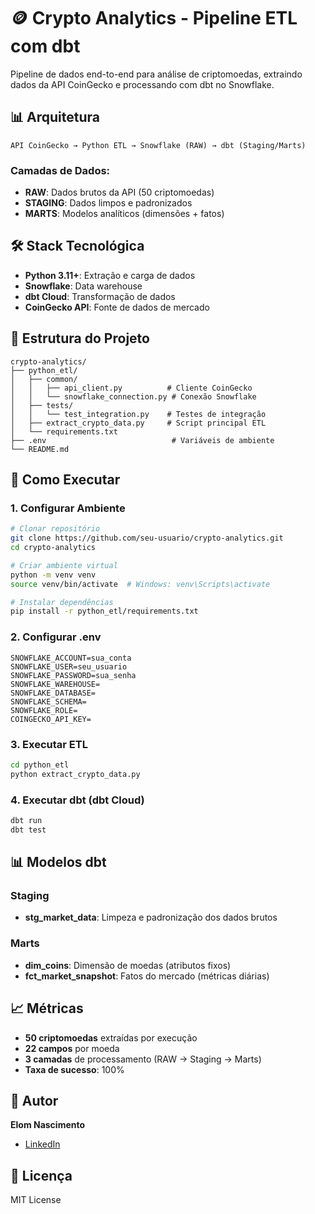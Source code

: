 # 🪙 Crypto Analytics - Pipeline ETL com dbt

Pipeline de dados end-to-end para análise de criptomoedas, extraindo dados da API CoinGecko e processando com dbt no Snowflake.

## 📊 Arquitetura
```
API CoinGecko → Python ETL → Snowflake (RAW) → dbt (Staging/Marts)
```

### Camadas de Dados:
- **RAW**: Dados brutos da API (50 criptomoedas)
- **STAGING**: Dados limpos e padronizados
- **MARTS**: Modelos analíticos (dimensões + fatos)

## 🛠️ Stack Tecnológica

- **Python 3.11+**: Extração e carga de dados
- **Snowflake**: Data warehouse
- **dbt Cloud**: Transformação de dados
- **CoinGecko API**: Fonte de dados de mercado

## 📁 Estrutura do Projeto
```
crypto-analytics/
├── python_etl/
│   ├── common/
│   │   ├── api_client.py          # Cliente CoinGecko
│   │   └── snowflake_connection.py # Conexão Snowflake
│   ├── tests/
│   │   └── test_integration.py    # Testes de integração
│   ├── extract_crypto_data.py     # Script principal ETL
│   └── requirements.txt
├── .env                            # Variáveis de ambiente
└── README.md
```

## 🚀 Como Executar

### 1. Configurar Ambiente
```bash
# Clonar repositório
git clone https://github.com/seu-usuario/crypto-analytics.git
cd crypto-analytics

# Criar ambiente virtual
python -m venv venv
source venv/bin/activate  # Windows: venv\Scripts\activate

# Instalar dependências
pip install -r python_etl/requirements.txt
```

### 2. Configurar .env
```env
SNOWFLAKE_ACCOUNT=sua_conta
SNOWFLAKE_USER=seu_usuario
SNOWFLAKE_PASSWORD=sua_senha
SNOWFLAKE_WAREHOUSE=
SNOWFLAKE_DATABASE=
SNOWFLAKE_SCHEMA=
SNOWFLAKE_ROLE=
COINGECKO_API_KEY=
```

### 3. Executar ETL
```bash
cd python_etl
python extract_crypto_data.py
```

### 4. Executar dbt (dbt Cloud)
```bash
dbt run
dbt test
```

## 📊 Modelos dbt

### Staging
- **stg_market_data**: Limpeza e padronização dos dados brutos

### Marts
- **dim_coins**: Dimensão de moedas (atributos fixos)
- **fct_market_snapshot**: Fatos do mercado (métricas diárias)

## 📈 Métricas

- **50 criptomoedas** extraídas por execução
- **22 campos** por moeda
- **3 camadas** de processamento (RAW → Staging → Marts)
- **Taxa de sucesso**: 100%


## 👤 Autor

**Elom Nascimento**
- [LinkedIn]((https://www.linkedin.com/in/elom-maio))


## 📄 Licença

MIT License
